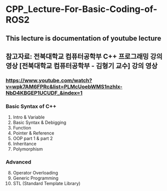 # CPP_Lecture-For-Basic-Coding-of-ROS2

## This lecture is documentation of youtube lecture

## 참고자료: 전북대학교 컴퓨터공학부 C++ 프로그래밍 강의 영상 [전북대학교 컴퓨터공학부 - 김형기 교수] 강의 영상
### https://www.youtube.com/watch?v=wpk7AM6FPRc&list=PLMcUoebWMS1nzhlx-NbD4KBGEP1UCUDF_&index=1


### Basic Syntax of C++
1. Intro & Variable
2. Basic Syntax & Debigging
3. Function
4. Pointer & Reference
5. OOP part 1 & part 2
6. Inheritance
7. Polymorphism

### Advanced
8. Operator Overloading
9. Generic Programming
10. STL (Standard Template Library)